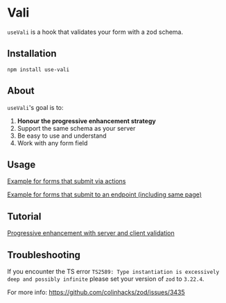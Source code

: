 # Vali

`useVali` is a hook that validates your form with a zod schema.

## Installation

`npm install use-vali`

## About

`useVali`'s goal is to:

1. **Honour the progressive enhancement strategy**
2. Support the same schema as your server
3. Be easy to use and understand
4. Work with any form field

## Usage

[Example for forms that submit via actions](https://codesandbox.io/p/devbox/vali-demo-2j59nk?file=%2Fapp%2Fcontacts%2Fnew%2Fpage.tsx)

[Example for forms that submit to an endpoint (including same page)](https://codesandbox.io/p/devbox/vali-pages-demo-32c7v7?file=%2Fpages%2Fcontacts%2Fnew%2Findex.tsx%3A12%2C1)

## Tutorial

[Progressive enhancement with server and client validation ](https://www.youtube.com/watch?v=a0yBqZxWxQ4)

## Troubleshooting

If you encounter the TS error `TS2589: Type instantiation is excessively deep and possibly infinite` please set your version of `zod` to `3.22.4`.

For more info: https://github.com/colinhacks/zod/issues/3435
